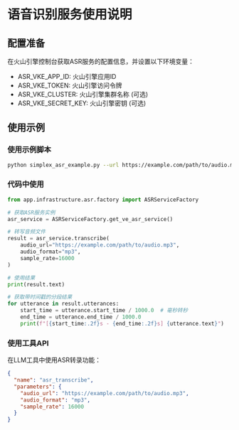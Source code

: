 # 语音识别服务使用说明

## 配置准备

在火山引擎控制台获取ASR服务的配置信息，并设置以下环境变量：
- ASR_VKE_APP_ID: 火山引擎应用ID
- ASR_VKE_TOKEN: 火山引擎访问令牌
- ASR_VKE_CLUSTER: 火山引擎集群名称 (可选)
- ASR_VKE_SECRET_KEY: 火山引擎密钥 (可选)

## 使用示例

### 使用示例脚本
```bash
python simplex_asr_example.py --url https://example.com/path/to/audio.mp3
```

### 代码中使用
```python
from app.infrastructure.asr.factory import ASRServiceFactory

# 获取ASR服务实例
asr_service = ASRServiceFactory.get_ve_asr_service()

# 转写音频文件
result = asr_service.transcribe(
    audio_url="https://example.com/path/to/audio.mp3",
    audio_format="mp3",
    sample_rate=16000
)

# 使用结果
print(result.text)

# 获取带时间戳的分段结果
for utterance in result.utterances:
    start_time = utterance.start_time / 1000.0  # 毫秒转秒
    end_time = utterance.end_time / 1000.0
    print(f"[{start_time:.2f}s - {end_time:.2f}s] {utterance.text}")
```

### 使用工具API
在LLM工具中使用ASR转录功能：

```json
{
  "name": "asr_transcribe",
  "parameters": {
    "audio_url": "https://example.com/path/to/audio.mp3",
    "audio_format": "mp3",
    "sample_rate": 16000
  }
}
``` 